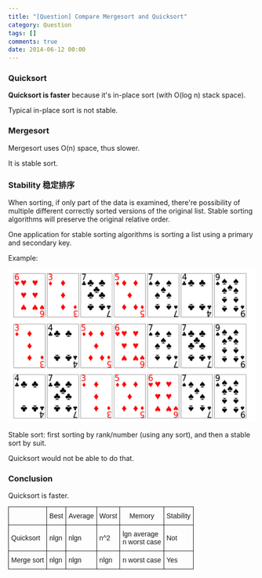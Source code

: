 ```yaml
---
title: "[Question] Compare Mergesort and Quicksort"
category: Question
tags: []
comments: true
date: 2014-06-12 00:00
---
```



### Quicksort

**Quicksort is faster** because it's in-place sort (with O(log n) stack space).

Typical in-place sort is not stable.

### Mergesort

Mergesort uses O(n) space, thus slower.

It is stable sort.

### Stability 稳定排序

When sorting, if only part of the data is examined, there're possibility of multiple different correctly sorted versions of the original list. Stable sorting algorithms will preserve the original relative order.

One application for stable sorting algorithms is sorting a list using a primary and secondary key.

Example:

![](/images/sort-stability.png)

Stable sort: first sorting by rank/number (using any sort), and then a stable sort by suit.

Quicksort would not be able to do that.

### Conclusion

Quicksort is faster.

<style type="text/css">
.tg  {border-collapse:collapse;border-spacing:0;}
.tg td{font-family:Arial, sans-serif;font-size:14px;padding:10px 5px;border-style:solid;border-width:1px;overflow:hidden;word-break:normal;}
.tg th{font-family:Arial, sans-serif;font-size:14px;font-weight:normal;padding:10px 5px;border-style:solid;border-width:1px;overflow:hidden;word-break:normal;}
</style>
<table class="tg">
  <tr>
    <th class="tg-031e"></th>
    <th class="tg-031e">Best</th>
    <th class="tg-031e">Average</th>
    <th class="tg-031e">Worst</th>
    <th class="tg-031e">Memory</th>
    <th class="tg-031e">Stability</th>
  </tr>
  <tr>
    <td class="tg-031e">Quicksort</td>
    <td class="tg-031e">nlgn</td>
    <td class="tg-031e">nlgn</td>
    <td class="tg-031e">n^2</td>
    <td class="tg-031e">lgn average<br>n worst case</td>
    <td class="tg-031e">Not</td>
  </tr>
  <tr>
    <td class="tg-031e">Merge sort</td>
    <td class="tg-031e">nlgn</td>
    <td class="tg-031e">nlgn</td>
    <td class="tg-031e">nlgn</td>
    <td class="tg-031e">n worst case</td>
    <td class="tg-031e">Yes</td>
  </tr>
</table>
